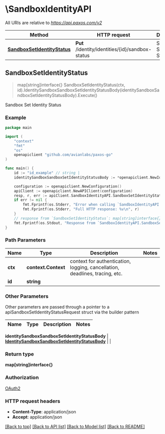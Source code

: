 # \SandboxIdentityAPI

All URIs are relative to *https://api.paxos.com/v2*

Method | HTTP request | Description
------------- | ------------- | -------------
[**SandboxSetIdentityStatus**](SandboxIdentityAPI.md#SandboxSetIdentityStatus) | **Put** /identity/identities/{id}/sandbox-status | Sandbox Set Identity Status



## SandboxSetIdentityStatus

> map[string]interface{} SandboxSetIdentityStatus(ctx, id).IdentitySandboxSandboxSetIdentityStatusBody(identitySandboxSandboxSetIdentityStatusBody).Execute()

Sandbox Set Identity Status



### Example

```go
package main

import (
	"context"
	"fmt"
	"os"
	openapiclient "github.com/avianlabs/paxos-go"
)

func main() {
	id := "id_example" // string | 
	identitySandboxSandboxSetIdentityStatusBody := *openapiclient.NewIdentitySandboxSandboxSetIdentityStatusBody() // IdentitySandboxSandboxSetIdentityStatusBody | 

	configuration := openapiclient.NewConfiguration()
	apiClient := openapiclient.NewAPIClient(configuration)
	resp, r, err := apiClient.SandboxIdentityAPI.SandboxSetIdentityStatus(context.Background(), id).IdentitySandboxSandboxSetIdentityStatusBody(identitySandboxSandboxSetIdentityStatusBody).Execute()
	if err != nil {
		fmt.Fprintf(os.Stderr, "Error when calling `SandboxIdentityAPI.SandboxSetIdentityStatus``: %v\n", err)
		fmt.Fprintf(os.Stderr, "Full HTTP response: %v\n", r)
	}
	// response from `SandboxSetIdentityStatus`: map[string]interface{}
	fmt.Fprintf(os.Stdout, "Response from `SandboxIdentityAPI.SandboxSetIdentityStatus`: %v\n", resp)
}
```

### Path Parameters


Name | Type | Description  | Notes
------------- | ------------- | ------------- | -------------
**ctx** | **context.Context** | context for authentication, logging, cancellation, deadlines, tracing, etc.
**id** | **string** |  | 

### Other Parameters

Other parameters are passed through a pointer to a apiSandboxSetIdentityStatusRequest struct via the builder pattern


Name | Type | Description  | Notes
------------- | ------------- | ------------- | -------------

 **identitySandboxSandboxSetIdentityStatusBody** | [**IdentitySandboxSandboxSetIdentityStatusBody**](IdentitySandboxSandboxSetIdentityStatusBody.md) |  | 

### Return type

**map[string]interface{}**

### Authorization

[OAuth2](../README.md#OAuth2)

### HTTP request headers

- **Content-Type**: application/json
- **Accept**: application/json

[[Back to top]](#) [[Back to API list]](../README.md#documentation-for-api-endpoints)
[[Back to Model list]](../README.md#documentation-for-models)
[[Back to README]](../README.md)

